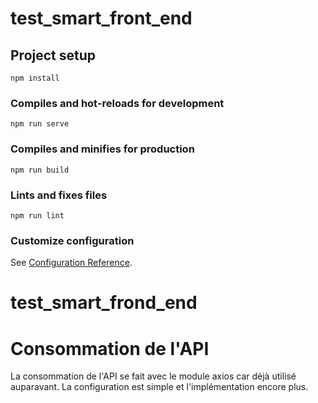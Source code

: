 # test_smart_front_end

## Project setup
```
npm install
```

### Compiles and hot-reloads for development
```
npm run serve
```

### Compiles and minifies for production
```
npm run build
```

### Lints and fixes files
```
npm run lint
```

### Customize configuration
See [Configuration Reference](https://cli.vuejs.org/config/).
# test_smart_frond_end

# Consommation de l'API

La consommation de l'API se fait avec le module axios car déjà utilisé auparavant.
La configuration est simple et l'implémentation encore plus.

